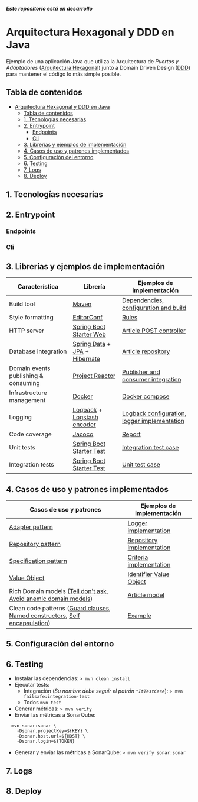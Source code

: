 _**Este repositorio está en desarrollo**_
# Arquitectura Hexagonal y DDD en Java
Ejemplo de una aplicación Java que utiliza la Arquitectura de *Puertos y Adaptadores* ([Arquitectura Hexagonal](https://es.wikipedia.org/wiki/Arquitectura_hexagonal_(software))) junto a Domain Driven Design ([DDD](https://es.wikipedia.org/wiki/Dise%C3%B1o_guiado_por_el_dominio)) para mantener el código lo más simple posible.

## Tabla de contenidos
- [Arquitectura Hexagonal y DDD en Java](#arquitectura-hexagonal-y-ddd-en-java)
  - [Tabla de contenidos](#tabla-de-contenidos)
  - [1. Tecnologías necesarias](#1-tecnologías-necesarias)
  - [2. Entrypoint](#2-entrypoint)
    - [Endpoints](#endpoints)
    - [Cli](#cli)
  - [3. Librerías y ejemplos de implementación](#3-librerías-y-ejemplos-de-implementación)
  - [4. Casos de uso y patrones implementados](#4-casos-de-uso-y-patrones-implementados)
  - [5. Configuración del entorno](#5-configuración-del-entorno)
  - [6. Testing](#6-testing)
  - [7. Logs](#7-logs)
  - [8. Deploy](#8-deploy)
 

## 1. Tecnologías necesarias

## 2. Entrypoint

### Endpoints

### Cli

## 3. Librerías y ejemplos de implementación
| Característica | Librería | Ejemplos de implementación |
| ------------------------- | ----------------------------------------------------------- | ------------------------- |
| Build tool | [Maven](https://maven.apache.org/) | [Dependencies, configuration and build](pom.xml) |
| Style formatting | [EditorConf](https://www.jetbrains.com/help/idea/editorconfig.html) | [Rules](src/.editorconf)   |
| HTTP server	| [Spring Boot Starter Web](https://spring.io/guides/gs/rest-service/) | [Article POST controller](src/main/java/org/dalvarez/ddd_example/article/infrastructure/rest_api/controller/post/ArticlePostController.java) |
| Database integration | [Spring Data](https://spring.io/projects/spring-data) + [JPA](https://www.objectdb.com/api/java/jpa) + [Hibernate](https://hibernate.org/) | [Article repository](src/main/java/org/dalvarez/ddd_example/article/infrastructure/persistence/hibernate/repository/HibernateArticleRepository.java) |
| Domain events publishing & consuming | [Project Reactor](https://projectreactor.io/) | [Publisher and consumer integration](src/main/java/org/dalvarez/ddd_example/shared/infrastructure/bus/reactor/ReactorEventBus.java) |
| Infrastructure management | [Docker](https://www.docker.com/) | [Docker compose](docker-compose.yml) |
| Logging | [Logback](https://logback.qos.ch/) + [Logstash encoder](https://github.com/logfellow/logstash-logback-encoder) | [Logback configuration](src/main/resources/logback-spring.xml), [logger implementation](src/main/java/org/dalvarez/ddd_example/shared/infrastructure/logger/Slf4jLogger.java) |
| Code coverage	 | [Jacoco](https://github.com/jacoco/jacoco) | [Report](target/jacoco.exec) |
| Unit tests	 | [Spring Boot Starter Test](https://docs.spring.io/spring-boot/docs/1.5.7.RELEASE/reference/html/boot-features-testing.html) | [Integration test case](src/test/java/org/dalvarez/ddd_example/article/application/create/ArticleCreatorShouldTestCase.java) |
| Integration tests	 | [Spring Boot Starter Test](https://docs.spring.io/spring-boot/docs/1.5.7.RELEASE/reference/html/boot-features-testing.html) | [Unit test case](src/test/java/org/dalvarez/ddd_example/article/infrastructure/persistence/hibernate/repository/HibernateArticleRepositoryShouldItTestCase.java) |

## 4. Casos de uso y patrones implementados
| Casos de uso y patrones | Ejemplos de implementación |
| ------------------------- | ------------------------ | 
| [Adapter pattern](https://refactoring.guru/es/design-patterns/adapter) | [Logger implementation](src/main/java/org/dalvarez/ddd_example/shared/infrastructure/logger/Slf4jLogger.java) |
| [Repository pattern](https://www.martinfowler.com/eaaCatalog/repository.html) | [Repository implementation](src/main/java/org/dalvarez/ddd_example/article/infrastructure/persistence/hibernate/repository/HibernateArticleRepository.java) |
| [Specification pattern](https://en.wikipedia.org/wiki/Specification_pattern) | [Criteria implementation](src/main/java/org/dalvarez/ddd_example/shared/domain/criteria) |
| [Value Object](https://martinfowler.com/bliki/ValueObject.html) | [Identifier Value Object](src/main/java/org/dalvarez/ddd_example/shared/domain/value_object/id/Identifier.java) |
| Rich Domain models ([Tell don't ask](https://martinfowler.com/bliki/TellDontAsk.html), [Avoid anemic domain models](https://martinfowler.com/bliki/AnemicDomainModel.html)) | [Article model](src/main/java/org/dalvarez/ddd_example/article/domain/model/Article.java) |
| Clean code patterns ([Guard clauses](https://refactoring.com/catalog/replaceNestedConditionalWithGuardClauses.html), [Named constructors](https://verraes.net/2014/06/named-constructors-in-php/), [Self encapsulation](https://refactoring.guru/es/self-encapsulate-field)) | [Example](src/main/java/org/dalvarez/ddd_example/shared/domain/value_object/id/Identifier.java) |

## 5. Configuración del entorno

## 6. Testing
- Instalar las dependencias: `> mvn clean install`
- Ejecutar tests:
   - Integración (*Su nombre debe seguir el patrón `*ItTestCase`*): `> mvn failsafe:integration-test`
   - Todos `mvn test`
- Generar métricas: `> mvn verify`
- Enviar las métricas a SonarQube:
```
  mvn sonar:sonar \
    -Dsonar.projectKey=${KEY} \
    -Dsonar.host.url=${HOST} \
    -Dsonar.login=${TOKEN}
```
- Generar y enviar las métricas a SonarQube: `> mvn verify sonar:sonar`
## 7. Logs

## 8. Deploy
